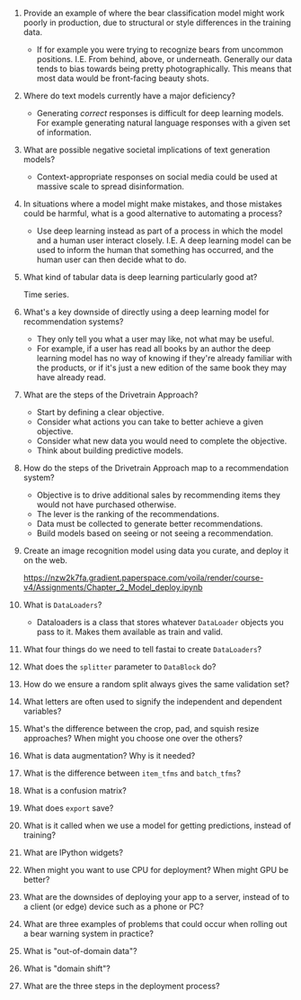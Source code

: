 1. Provide an example of where the bear classification model might work poorly in production, due to structural or style differences in the training data.

	- If for example you were trying to recognize bears from uncommon positions. I.E. From behind, above, or underneath. Generally our data tends to bias towards being pretty photographically. This means that most data would be front-facing beauty shots.

1. Where do text models currently have a major deficiency?
	
	- Generating _correct_ responses is difficult for deep learning models. For example generating natural language responses with a given set of information.

1. What are possible negative societal implications of text generation models?

	- Context-appropriate responses on social media could be used at massive scale to spread disinformation.

1. In situations where a model might make mistakes, and those mistakes could be harmful, what is a good alternative to automating a process?

	- Use deep learning instead as part of a process in which the model and a human user interact closely. I.E. A deep learning model can be used to inform the human that something has occurred, and the human user can then decide what to do.

1. What kind of tabular data is deep learning particularly good at?

	Time series.

1. What's a key downside of directly using a deep learning model for recommendation systems?

	- They only tell you what a user may like, not what may be useful.
	- For example, if a user has read all books by an author the deep learning model has no way of knowing if they're already familiar with the products, or if it's just a new edition of the same book they may have already read.

1. What are the steps of the Drivetrain Approach?

	- Start by defining a clear objective.
	- Consider what actions you can take to better achieve a given objective.
	- Consider what new data you would need to complete the objective.
	- Think about building predictive models.

1. How do the steps of the Drivetrain Approach map to a recommendation system?

	- Objective is to drive additional sales by recommending items they would not have purchased otherwise.
	- The lever is the ranking of the recommendations.
	- Data must be collected to generate better recommendations.
	- Build models based on seeing or not seeing a recommendation.

1. Create an image recognition model using data you curate, and deploy it on the web.

	https://nzw2k7fa.gradient.paperspace.com/voila/render/course-v4/Assignments/Chapter_2_Model_deploy.ipynb

1. What is `DataLoaders`?

	- Dataloaders is a class that stores whatever `DataLoader` objects you pass to it. Makes them available as train and valid.

1. What four things do we need to tell fastai to create `DataLoaders`?
1. What does the `splitter` parameter to `DataBlock` do?
1. How do we ensure a random split always gives the same validation set?
1. What letters are often used to signify the independent and dependent variables?
1. What's the difference between the crop, pad, and squish resize approaches? When might you choose one over the others?
1. What is data augmentation? Why is it needed?
1. What is the difference between `item_tfms` and `batch_tfms`?
1. What is a confusion matrix?
1. What does `export` save?
1. What is it called when we use a model for getting predictions, instead of training?
1. What are IPython widgets?
1. When might you want to use CPU for deployment? When might GPU be better?
1. What are the downsides of deploying your app to a server, instead of to a client (or edge) device such as a phone or PC?
1. What are three examples of problems that could occur when rolling out a bear warning system in practice?
1. What is "out-of-domain data"?
1. What is "domain shift"?
1. What are the three steps in the deployment process?
